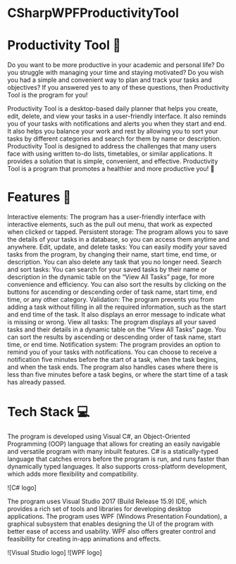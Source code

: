 # CSharpWPFProductivityTool

# Productivity Tool 📅

Do you want to be more productive in your academic and personal life? Do you struggle with managing your time and staying motivated? Do you wish you had a simple and convenient way to plan and track your tasks and objectives? If you answered yes to any of these questions, then Productivity Tool is the program for you!

Productivity Tool is a desktop-based daily planner that helps you create, edit, delete, and view your tasks in a user-friendly interface. It also reminds you of your tasks with notifications and alerts you when they start and end. It also helps you balance your work and rest by allowing you to sort your tasks by different categories and search for them by name or description. Productivity Tool is designed to address the challenges that many users face with using written to-do lists, timetables, or similar applications. It provides a solution that is simple, convenient, and effective. Productivity Tool is a program that promotes a healthier and more productive you! 🔔

# Features 🚀
Interactive elements: The program has a user-friendly interface with interactive elements, such as the pull out menu, that work as expected when clicked or tapped.
Persistent storage: The program allows you to save the details of your tasks in a database, so you can access them anytime and anywhere.
Edit, update, and delete tasks: You can easily modify your saved tasks from the program, by changing their name, start time, end time, or description. You can also delete any task that you no longer need.
Search and sort tasks: You can search for your saved tasks by their name or description in the dynamic table on the “View All Tasks” page, for more convenience and efficiency. You can also sort the results by clicking on the buttons for ascending or descending order of task name, start time, end time, or any other category.
Validation: The program prevents you from adding a task without filling in all the required information, such as the start and end time of the task. It also displays an error message to indicate what is missing or wrong.
View all tasks: The program displays all your saved tasks and their details in a dynamic table on the “View All Tasks” page. You can sort the results by ascending or descending order of task name, start time, or end time.
Notification system: The program provides an option to remind you of your tasks with notifications. You can choose to receive a notification five minutes before the start of a task, when the task begins, and when the task ends. The program also handles cases where there is less than five minutes before a task begins, or where the start time of a task has already passed.

# Tech Stack 💻
The program is developed using Visual C#, an Object-Oriented Programming (OOP) language that allows for creating an easily navigable and versatile program with many inbuilt features. C# is a statically-typed language that catches errors before the program is run, and runs faster than dynamically typed languages. It also supports cross-platform development, which adds more flexibility and compatibility.

![C# logo]

The program uses Visual Studio 2017 (Build Release 15.9) IDE, which provides a rich set of tools and libraries for developing desktop applications. The program uses WPF (Windows Presentation Foundation), a graphical subsystem that enables designing the UI of the program with better ease of access and usability. WPF also offers greater control and feasibility for creating in-app animations and effects.

![Visual Studio logo] ![WPF logo]
